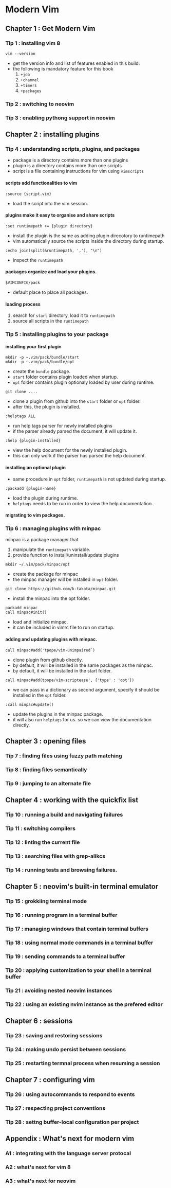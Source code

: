 # Modern Vim
## Chapter 1 : Get Modern Vim

### Tip 1 : installing vim 8 

```=
vim --version
```
* get the version info and list of features enabled in this build.
* the following is mandatory feature for this book
	1. `+job`
	1. `+channel`
	1. `+timers`
	1. `+packages`

### Tip 2 : switching to neovim
### Tip 3 : enabling pythong support in neovim

## Chapter 2 : installing plugins
### Tip 4 : understanding scripts, plugins, and packages
* package is a directory contains more than one plugins
* plugin is a directory contains more than one scripts
* script is a file containing instructions for vim using `vimscripts`

#### scripts add functionalities to vim
```=
:source {script.vim}
```
* load the script into the vim session.

#### plugins make it easy to organise and share scripts

```=
:set runtimepath += {plugin directory}
```
* install the plugin is the same as adding plugin direcotory to runtimepath
* vim automatically source the scripts inside the directory during startup.

```=
:echo join(split(&runtimepath, ','), "\n")
```
* inspect the `runtimepath`

#### packages organize and load your plugins.

```=
$VIMCONFIG/pack
```
* default place to place all packages.

#### loading process
1. search for `start` directory, load it to `runtimepath`
2. source all scripts in the `runtimepath`

### Tip 5 : installing plugins to your package

#### installing your first plugin
```=
mkdir -p ~.vim/pack/bundle/start
mkdir -p ~.vim/pack/bundle/opt
```
* create the `bundle` package.
* `start` folder contains plugin loaded when startup.
* `opt` folder contains plugin optionaly loaded by user during runtime.

```=
git clone ....
```
* clone a plugin from github into the `start` folder or `opt` folder.
* after this, the plugin is installed.

```=
:helptags ALL
```
* run help tags parser for newly installed plugins
* if the parser already parsed the document, it will update it.

```=
:help {plugin-installed}
```
* view the help document for the newly installed plugin.
* this can only work if the parser has parsed the help document.

#### installing an optional plugin
* same procedure in `opt` folder, `runtimepath` is not updated during startup.

```=
:packadd {plugin-name}
```
* load the plugin during runtime.
* `helptags` needs to be run in order to view the help documentation.

#### migrating to vim packages.


### Tip 6 : managing plugins with minpac
minpac is a package manager that 
1. manipulate the `runtimepath` variable.
2. provide function to install/uninstall/update plugins

```=
mkdir ~/.vim/pack/minpac/opt
```
* create the package for minpac
* the minpac manager will be installed in `opt` folder.

```=
git clone https://github.com/k-takata/minpac.git
```
* install the minpac into the opt folder.

```=
packadd minpac
call minpac#init()
```
* load and initialize minpac.
* it can be included in vimrc file to run on startup.

#### adding and updating plugins with minpac.

```=
call minpac#add('tpope/vim-unimpaired`)
```
* clone plugin from github directly.
* by default, it will be installed in the same packages as the minpac.
* by default, it will be installed in the start folder.

```=
call minpac#add(tpope/vim-scriptease', {'type' : 'opt'})
```
* we can pass in a dictionary as second argument, specify it should be installed in the `opt` folder.

```=
:call minpac#update()
```
* update the plugins in the minpac package.
* it will also run `helptags` for us. so we can view the documentation directly.

## Chapter 3 : opening files
### Tip 7 : finding files using fuzzy path matching
### Tip 8 : finding files semantically
### Tip 9 : jumping to an alternate file

## Chapter 4 : working with the quickfix list
### Tip 10 : running a build and navigating failures
### Tip 11 : switching compilers
### Tip 12 : linting the current file
### Tip 13 : searching files with grep-alikcs
### Tip 14 : running tests and browsing failures.

## Chapter 5 : neovim's built-in terminal emulator
### Tip 15 : grokkiing terminal mode
### Tip 16 : running program in a terminal buffer
### Tip 17 : managing windows that contain terminal buffers
### Tip 18 : using normal mode commands in a terminal buffer
### Tip 19 : sending commands to a terminal buffer
### Tip 20 : applying customization to your shell in a terminal buffer
### Tip 21 : avoiding nested neovim instances
### Tip 22 : using an existing nvim instance as the prefered editor

## Chapter 6 : sessions
### Tip 23 : saving and restoring sessions
### Tip 24 : making undo persist between sessions
### Tip 25 : restarting termnal process when resuming a session

## Chapter 7 : configuring vim
### Tip 26 : using autocommands to respond to events
### Tip 27 : respecting project conventions
### Tip 28 : settng buffer-local configuration per project

## Appendix : What's next for modern vim
### A1 : integrating with the language server protocal
### A2 : what's next for vim 8
### A3 : what's next for neovim

